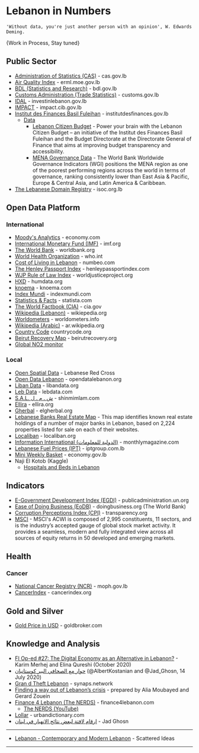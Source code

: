 # Lebanon in Numbers
```
'Without data, you're just another person with an opinion', W. Edwards Deming.
```

{Work in Process, Stay tuned}



## Public Sector
* [Administration of Statistics (CAS)](http://www.cas.gov.lb/) - cas.gov.lb  
* [Air Quality Index](http://erml.moe.gov.lb/AQIPage.aspx?menuId=9) - erml.moe.gov.lb
* [BDL (Statistics and Research)](https://www.bdl.gov.lb/statistics-and-research.html) - bdl.gov.lb
* [Customs Administration (Trade Statistics)](http://www.customs.gov.lb/Trade_Statistics/Monthly/Monthly_Statistics.aspx) - customs.gov.lb
* [IDAL](https://investinlebanon.gov.lb/en/lebanon_at_a_glance/lebanon_in_figures) - investinlebanon.gov.lb
* [IMPACT](https://impact.cib.gov.lb) - impact.cib.gov.lb
* [Institut des Finances Basil Fuleihan](http://www.institutdesfinances.gov.lb) - institutdesfinances.gov.lb
   * [Data](http://www.institutdesfinances.gov.lb/data/) 
      * [Lebanon Citizen Budget](http://www.institutdesfinances.gov.lb/data/lebanon-citizen-budget/) - Power your brain with the Lebanon Citizen Budget – an initiative of the Institut des Finances Basil Fuleihan and the Budget Directorate at the Directorate General of Finance that aims at improving budget transparency and accessibility.
      * [MENA Governance Data](http://www.institutdesfinances.gov.lb/data/mena-governance-data-2/) - The World Bank Worldwide Governance Indicators (WGI) positions the MENA region as one of the poorest performing regions across the world in terms of governance, ranking consistently lower than East Asia & Pacific, Europe & Central Asia, and Latin America & Caribbean.
* [The Lebanese Domain Registry](http://www.isoc.org.lb/lbdr) - isoc.org.lb
 

## Open Data Platform
### International
* [Moody's Analytics](https://www.economy.com/lebanon/indicators) - economy.com
* [International Monetary Fund (IMF)](https://www.imf.org/en/Countries/LBN) - imf.org
* [The World Bank](https://data.worldbank.org/country/lebanon) - worldbank.org
* [World Health Organization](https://www.who.int/countries/lbn/en/) - who.int
* [Cost of Living in Lebanon](https://www.numbeo.com/cost-of-living/country_result.jsp?country=Lebanon) - numbeo.com
* [The Henley Passport Index](https://www.henleypassportindex.com/passport) - henleypassportindex.com
* [WJP Rule of Law Index](https://www.worldjusticeproject.org/rule-of-law-index/) - worldjusticeproject.org
* [HXD](https://data.humdata.org/group/lbn) - humdata.org
* [knoema](https://knoema.com/atlas/Lebanon) - knoema.com
* [Index Mundi](https://www.indexmundi.com/facts/lebanon) - indexmundi.com
* [Statistics & Facts](https://www.statista.com/topics/5178/lebanon/) - statista.com
* [The World Factbook (CIA)](https://www.cia.gov/library/publications/the-world-factbook/geos/le.html) - cia.gov
* [Wikipedia (Lebanon)](https://en.wikipedia.org/wiki/Lebanon) - wikiepedia.org
* [Worldometers](https://www.worldometers.info/world-population/lebanon-population/) - worldometers.info
* [Wikipedia (Arabic)](https://ar.wikipedia.org/wiki/%D9%84%D8%A8%D9%86%D8%A7%D9%86) - ar.wikipedia.org
* [Country Code](https://countrycode.org/lebanon) countrycode.org
* [Beirut Recovery Map](https://beirutrecovery.org/) - beirutrecovery.org
* [Global NO2 monitor](https://labo.obs-mip.fr/multitemp/global-no2-monitor/)

### Local
* [Open Spatial Data](https://help.redcross.org.lb/pages/data) - Lebanese Red Cross
* [Open Data Lebanon](https://opendatalebanon.org/) - opendatalebanon.org
* [Liban Data](https://www.libandata.org/) - libandata.org
* [Leb Data](https://www.lebdata.com/) - lebdata.com
* [S.A.L. ش . م . ل](https://shinmimlam.com/visual) - shinmimlam.com
* [Ellira](https://ellira.org) - ellira.org
* [Gherbal](http://elgherbal.org/) - elgherbal.org
* [Lebanese Banks Real Estate Map](https://lebanonbanks.netlify.app/en/) - This map identifies known real estate holdings of a number of major banks in Lebanon, based on 2,224 properties listed for sale on each of their websites.
* [Localiban](https://www.localiban.org) - localiban.org
* [Information International (الدولية للمعلومات)](https://monthlymagazine.com/) - monthlymagazine.com
* [Lebanese Fuel Prices (IPT)](https://www.iptgroup.com.lb/ipt/en/our-stations/fuel-prices) - iptgroup.com.lb
* [Mini Weekly Basket](http://www.economy.gov.lb/en/services/center-for-pricing-policies/mini---basket-weekly-) - economy.gov.lb
* Naji El Kotob (Kaggle)
  * [Hospitals and Beds in Lebanon](https://www.kaggle.com/najielkotob/hospitals-and-beds-in-lebanon) 


## Indicators
* [E-Government Development Index (EGDI)](https://publicadministration.un.org/egovkb/en-us/Data/Country-Information/id/94-Lebanon) - publicadministration.un.org
* [Ease of Doing Business (EoDB)](https://www.doingbusiness.org/en/data/exploreeconomies/lebanon) - doingbusiness.org (The World Bank)
* [Corruption Perceptions Index (CPI)](https://www.transparency.org/country/LBN) - transparency.org
* [MSCI](https://www.msci.com/search?keywords=lebanon) - MSCI's ACWI is composed of 2,995 constituents, 11 sectors, and is the industry’s accepted gauge of global stock market activity. It provides a seamless, modern and fully integrated view across all sources of equity returns in 50 developed and emerging markets.


## Health
### Cancer
* [National Cancer Registry (NCR)](https://www.moph.gov.lb/en/Pages/8/19526/national-cancer-registry) - moph.gov.lb
* [CancerIndex](http://www.cancerindex.org/Lebanon) - cancerindex.org

## Gold and Silver
* [Gold Price in USD](https://www.goldbroker.com/charts/gold-price/usd) - goldbroker.com

## Knowledge and Analysis
* [FI Op-ed #27: The Digital Economy as an Alternative in Lebanon?](https://ifiaub.wordpress.com/2020/10/15/ifi-op-ed-27-the-digital-economy-as-an-alternative-in-lebanon/) - Karim Merhej and Elina Qureshi (October 2020)
* [حوار مع الصحافي البير كوستانيان](https://www.instagram.com/p/CCl9mGAnyec/) (@AlbertKostanian and @Jad_Ghosn, 14 July 2020)
* [Gran d Theft Lebanon](https://synaps.network/post/lebanon-finance-economy-ponzi-bankrupt) - synaps.network
* [Finding a way out of Lebanon’s crisis](https://lebanoneconomics.net/) - prepared by Alia Moubayed and Gerard Zouein
* [Finance 4 Lebanon (The NERDS)](https://finance4lebanon.com/) - finance4lebanon.com
  * [The NERDS (YouTube)](https://www.youtube.com/channel/UCNqznfLE0nEkRhfiGRd0R9g)
* [Lollar](https://www.urbandictionary.com/define.php?term=Lollar) - urbandictionary.com
* [ارقام لافتة لبعض نتائج الانهيار في لبنان](https://www.youtube.com/watch?v=K0sScKB_RsQ) - Jad Ghosn

-----
* [Lebanon - Contemporary and Modern Lebanon](https://github.com/NajiElKotob/Lebanon/blob/master/README.md) - Scattered Ideas 
-----
